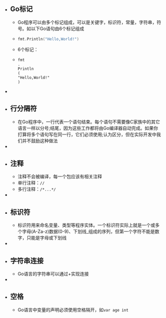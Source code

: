- ## Go标记
	- Go程序可以由多个标记组成，可以是关键字，标识符，常量，字符串，符号。如以下Go语句由6个标记组成
	- ```go
	  fmt.Println("Hello,World!")
	  ```
	- 6个标记：
	- ```
	  fmt
	  .
	  Println
	  (
	  "Hello,World!"
	  )
	  ```
-
- ## 行分隔符
	- 在Go程序中，一行代表一个语句结束。每个语句不需要像C家族中的其它语言一样以分号;结尾，因为这些工作都将由Go编译器自动完成。如果你打算将多个语句写在同一行，它们必须使用;认为区分，但在实际开发中我们并不鼓励这种做法
-
- ## 注释
	- 注释不会被编译，每一个包应该有相关注释
	- 单行注释：`//`
	- 多行注释：`/*...*/`
-
- ## 标识符
	- 标识符用来命名变量、类型等程序实体。一个标识符实际上就是一个或多个字母(A-Za-z)数据(0-9)、下划线_组成的序列，但第一个字符不能是数字，只能是字母或下划线
-
- ## 字符串连接
	- Go语言的字符串可以通过+实现连接
-
- ## 空格
	- Go语言中变量的声明必须使用空格隔开，如`var age int`